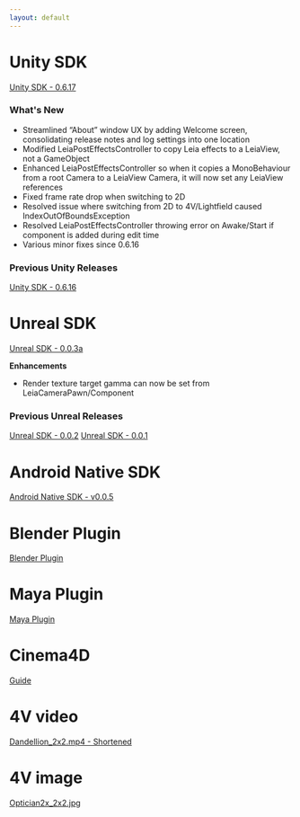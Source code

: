 ```yaml
---
layout: default
---
```




# Unity SDK
<!--- unity_sdk_link_begin --->
[Unity SDK - 0.6.17](https://github.com/LeiaInc/leiainc.github.io/raw/master/Unity/LeiaUnitySDK_Public_v0.6.17.zip)
<br>
<!--- unity_sdk_link_end --->
### What's New
<!--- unity_sdk_text_description_begin --->
- Streamlined “About” window UX by adding Welcome screen, consolidating release notes and log settings into one location
- Modified LeiaPostEffectsController to copy Leia effects to a LeiaView, not a GameObject
- Enhanced LeiaPostEffectsController so when it copies a MonoBehaviour from a root Camera to a LeiaView Camera, it will now set any LeiaView references
- Fixed frame rate drop when switching to 2D
- Resolved issue where switching from 2D to 4V/Lightfield caused IndexOutOfBoundsException
- Resolved LeiaPostEffectsController throwing error on Awake/Start if component is added during edit time
- Various minor fixes since 0.6.16
<!--- unity_sdk_text_description_end --->

### Previous Unity Releases
[Unity SDK - 0.6.16](https://github.com/LeiaInc/leiainc.github.io/raw/master/Unity/LeiaUnitySDK_Public_v0.6.16.zip)

# Unreal SDK
<!--- unreal_sdk_link_begin --->
[Unreal SDK - 0.0.3a](https://github.com/LeiaInc/leiainc.github.io/raw/master/Unreal/LeiaLoft_Unreal_SDK_LeiaCamera_003a.zip)
<!--- unreal_sdk_link_end --->

<!--- unreal_sdk_text_description_begin --->
**Enhancements**
- Render texture target gamma can now be set from LeiaCameraPawn/Component
<!--- unreal_sdk_text_description_end --->

### Previous Unreal Releases
[Unreal SDK - 0.0.2](https://github.com/LeiaInc/leiainc.github.io/raw/master/Unreal/LeiaLoft_Unreal_SDK_LeiaCamera_002_.4e4a563.zip)
[Unreal SDK - 0.0.1](https://github.com/LeiaInc/leiainc.github.io/raw/master/Unreal/LeiaLoft_Unreal_SDK_LeiaCamera_001_bf5adb8.zip)

# Android Native SDK 
<!--- android_sdk_link_begin --->
[Android Native SDK - v0.0.5](https://github.com/LeiaInc/leiainc.github.io/raw/master/Android/LeiaLoft_NativeAndroid_SDK_2018-07-19.zip)
<!--- android_sdk_link_end --->
# Blender Plugin
<!--- blender_link_begin --->
[Blender Plugin](https://github.com/LeiaInc/leiainc.github.io/raw/master/Blender/Leia+Blender+SDK.zip)
<!--- blender_link_end --->
# Maya Plugin
<!--- maya_link_begin --->
[Maya Plugin](https://github.com/LeiaInc/leiainc.github.io/raw/master/Maya/LeiaMayaPlugin_v013.zip)
<!--- maya_link_end --->
# Cinema4D
<!--- c4d_link_begin --->
[Guide](https://github.com/LeiaInc/leiainc.github.io/raw/master/C4D/2%20Step%20Rendering%20with%20cinema%204d.pdf)
<!--- c4d_link_end --->
# 4V video
[Dandellion_2x2.mp4 - Shortened](https://github.com/LeiaInc/leiainc.github.io/raw/master/DandellionsSnip_2x2.mp4)

# 4V image
[Optician2x_2x2.jpg](https://github.com/LeiaInc/leiainc.github.io/raw/master/Optician2x_2x2.jpg)
